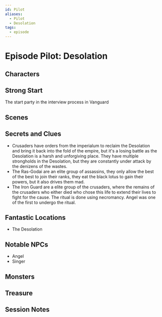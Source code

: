 ```yaml
---
id: Pilot
aliases:
  - Pilot
  - Desolation
tags:
  - episode
---
```


# Episode Pilot: Desolation

## Characters

## Strong Start
The start party in the interview process in Vanguard

## Scenes

## Secrets and Clues
- Crusaders have orders from the imperialum to reclaim the Desolation and bring it back into the fold of the empire, but it's a losing battle as the Desolation is a harsh and unforgiving place. They have multiple strongholds in the Desolation, but they are constantly under attack by the denizens of the wastes.
- The Ras-Godai are an elite group of assassins, they only allow the best of the best to join their ranks, they eat the black lotus to gain their powers, but it also drives them mad.
- The Iron Guard are a elite group of the crusaders, where the remains of the crusaders who either died who chose this life to extend their lives to fight for the cause. The ritual is done using necromancy. Angel was one of the first to undergo the ritual.


## Fantastic Locations
- The Desolation

## Notable NPCs
- Angel
- Singer



## Monsters


## Treasure


## Session Notes

